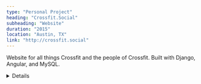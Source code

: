 ```yaml
---
type: "Personal Project"
heading: "Crossfit.Social"
subheading: "Website"
duration: "2015"
location: "Austin, TX"
link: "http://crossfit.social"
---
```


Website for all things Crossfit and the people of Crossfit. Built with Django, Angular, and MySQL. 
<details class="hidden-print">
**Motivation**
Crossfit has been a trending athletic activity for the past couple of years and has very strong community support. Yet, Googling "Crossfit" the only search results that show up are disjoint local Crossfit gyms. So.. Crossfit.Social will act as a hub for all thing Crossfit. It will be a convergence of the various social media websites like Flikr, Instagram, Facebook, and Twitter. For example the main page will have display the most talked about images, posts, and events. But if users are more interested in a specific region say "Central" for Texas, they'll be able to select it and we'll filter down and just display the local events and feeds. 
</details>